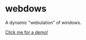 # webdows
A dynamic "webulation" of windows.

[Click me for a demo!](http://krisdb2009.github.io/webdows/)
